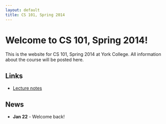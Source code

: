 ```yaml
---
layout: default
title: CS 101, Spring 2014
---
```


# Welcome to CS 101, Spring 2014!

This is the website for CS 101, Spring 2014 at York College.
All information about the course will be posted here.

## Links

* [Lecture notes](lectures/index.html)

## News

* **Jan 22** - Welcome back!
